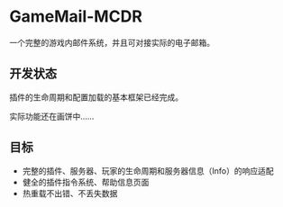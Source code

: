 # GameMail-MCDR
一个完整的游戏内邮件系统，并且可对接实际的电子邮箱。

## 开发状态
插件的生命周期和配置加载的基本框架已经完成。

实际功能还在画饼中……

## 目标
- 完整的插件、服务器、玩家的生命周期和服务器信息（Info）的响应适配
- 健全的插件指令系统、帮助信息页面
- 热重载不出错、不丢失数据